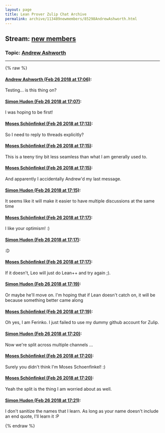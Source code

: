 ```yaml
---
layout: page
title: Lean Prover Zulip Chat Archive 
permalink: archive/113489newmembers/85298AndrewAshworth.html
---
```


## Stream: [new members](index.html)
### Topic: [Andrew Ashworth](85298AndrewAshworth.html)

---


{% raw %}
#### [ Andrew Ashworth (Feb 26 2018 at 17:06)](https://leanprover.zulipchat.com/#narrow/stream/113489-new%20members/topic/Andrew%20Ashworth/near/123002176):
Testing... is this thing on?

#### [ Simon Hudon (Feb 26 2018 at 17:07)](https://leanprover.zulipchat.com/#narrow/stream/113489-new%20members/topic/Andrew%20Ashworth/near/123002194):
I was hoping to be first!

#### [ Moses Schönfinkel (Feb 26 2018 at 17:13)](https://leanprover.zulipchat.com/#narrow/stream/113489-new%20members/topic/Andrew%20Ashworth/near/123002431):
So I need to reply to threads explicitly?

#### [ Moses Schönfinkel (Feb 26 2018 at 17:15)](https://leanprover.zulipchat.com/#narrow/stream/113489-new%20members/topic/Andrew%20Ashworth/near/123002496):
This is a teeny tiny bit less seamless than what I am generally used to.

#### [ Moses Schönfinkel (Feb 26 2018 at 17:15)](https://leanprover.zulipchat.com/#narrow/stream/113489-new%20members/topic/Andrew%20Ashworth/near/123002511):
And apparently I accidentally Andrew'd my last message.

#### [ Simon Hudon (Feb 26 2018 at 17:15)](https://leanprover.zulipchat.com/#narrow/stream/113489-new%20members/topic/Andrew%20Ashworth/near/123002512):
It seems like it will make it easier to have multiple discussions at the same time

#### [ Moses Schönfinkel (Feb 26 2018 at 17:17)](https://leanprover.zulipchat.com/#narrow/stream/113489-new%20members/topic/Andrew%20Ashworth/near/123002577):
I like your optimism! :)

#### [ Simon Hudon (Feb 26 2018 at 17:17)](https://leanprover.zulipchat.com/#narrow/stream/113489-new%20members/topic/Andrew%20Ashworth/near/123002588):
:D

#### [ Moses Schönfinkel (Feb 26 2018 at 17:17)](https://leanprover.zulipchat.com/#narrow/stream/113489-new%20members/topic/Andrew%20Ashworth/near/123002594):
If it doesn't, Leo will just do Lean++ and try again ;).

#### [ Simon Hudon (Feb 26 2018 at 17:19)](https://leanprover.zulipchat.com/#narrow/stream/113489-new%20members/topic/Andrew%20Ashworth/near/123002689):
Or maybe he'll move on. I'm hoping that if Lean doesn't catch on, it will be because something better came along

#### [ Moses Schönfinkel (Feb 26 2018 at 17:19)](https://leanprover.zulipchat.com/#narrow/stream/113489-new%20members/topic/Andrew%20Ashworth/near/123002696):
Oh yes, I am Ferinko. I just failed to use my dummy github account for Zulip.

#### [ Simon Hudon (Feb 26 2018 at 17:20)](https://leanprover.zulipchat.com/#narrow/stream/113489-new%20members/topic/Andrew%20Ashworth/near/123002752):
Now we're split across multiple channels ...

#### [ Moses Schönfinkel (Feb 26 2018 at 17:20)](https://leanprover.zulipchat.com/#narrow/stream/113489-new%20members/topic/Andrew%20Ashworth/near/123002764):
Surely you didn't think I'm Moses Schoenfinkel! :)

#### [ Moses Schönfinkel (Feb 26 2018 at 17:20)](https://leanprover.zulipchat.com/#narrow/stream/113489-new%20members/topic/Andrew%20Ashworth/near/123002769):
Yeah the split is the thing I am worried about as well.

#### [ Simon Hudon (Feb 26 2018 at 17:21)](https://leanprover.zulipchat.com/#narrow/stream/113489-new%20members/topic/Andrew%20Ashworth/near/123002790):
I don't sanitize the names that I learn. As long as your name doesn't include an end quote, I'll learn it :P


{% endraw %}
